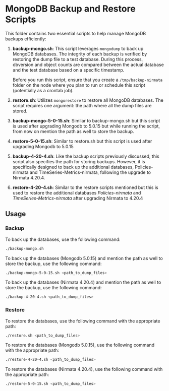 # MongoDB Backup and Restore Scripts

This folder contains two essential scripts to help manage MongoDB backups efficiently:

1. **backup-mongo.sh**: This script leverages `mongodump` to back up MongoDB databases. The integrity of each backup is verified by restoring the dump file to a test database. During this process, dbversion and object counts are compared between the actual database and the test database based on a specific timestamp. 
   
   Before you run this script, ensure that you create a `/tmp/backup-nirmata` folder on the node where you plan to run or schedule this script (potentially as a crontab job).
   
2. **restore.sh**: Utilizes `mongorestore` to restore all MongoDB databases. The script requires one argument: the path where all the dump files are stored.

3. **backup-mongo-5-0-15.sh**: Similar to backup-mongo.sh but this script is used after upgrading Mongodb to 5.0.15 but while running the script, from now on mention the path as well to store the backup.
   
4. **restore-5-0-15.sh**: Similar to restore.sh but this script is used after upgrading Mongodb to 5.0.15

5. **backup-4-20-4.sh**: Like the backup scripts previously discussed, this script also specifies the path for storing backups. However, it is specifically designed to back up the additional databases, Policies-nirmata and TimeSeries-Metrics-nirmata, following the upgrade to Nirmata 4.20.4.
   
6. **restore-4-20-4.sh**: Similar to the restore scripts mentioned but this is used to restore the additional databases *Policies-nirmata* and *TimeSeries-Metrics-nirmata* after upgrading Nirmata to 4.20.4



## Usage

### Backup
To back up the databases, use the following command:
```sh
./backup-mongo.sh
```

To back up the databases (Mongodb 5.0.15) and mention the path as well to store the backup, use the following command:
```sh
./backup-mongo-5-0-15.sh <path_to_dump_files>
```

To back up the databases (Nirmata 4.20.4) and mention the path as well to store the backup, use the following command:
```sh
./backup-4-20-4.sh <path_to_dump_files>
```



### Restore
To restore the databases, use the following command with the appropriate path:
```sh
./restore.sh <path_to_dump_files>
```

To restore the databases (Mongodb 5.0.15), use the following command with the appropriate path:
```sh
./restore-4-20-4.sh <path_to_dump_files>
```

To restore the databases (Nirmata 4.20.4), use the following command with the appropriate path:
```sh
./restore-5-0-15.sh <path_to_dump_files>
```